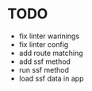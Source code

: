 # TODO

- fix linter warinings
- fix linter config
- add route matching
- add ssf method
- run ssf method
- load ssf data in app
